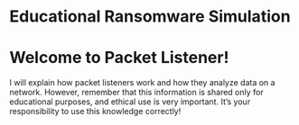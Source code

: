 # Educational Ransomware Simulation

# Welcome to Packet Listener!

I will explain how packet listeners work and how they analyze data on a network. 
However, remember that this information is shared only for educational purposes, and ethical use is very important. It’s your responsibility to use this knowledge correctly!